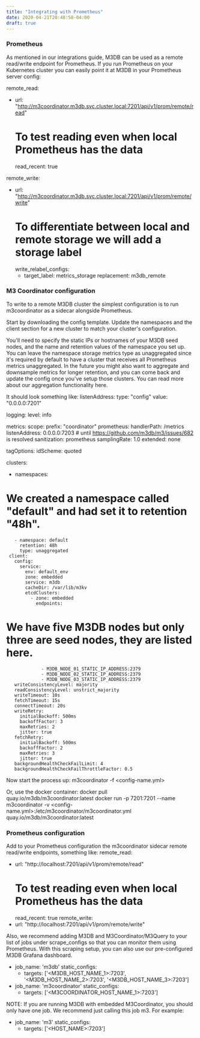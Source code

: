 ```yaml
---
title: "Integrating with Prometheus"
date: 2020-04-21T20:48:58-04:00
draft: true
---
```


### Prometheus
As mentioned in our integrations guide, M3DB can be used as a remote read/write endpoint for Prometheus.
If you run Prometheus on your Kubernetes cluster you can easily point it at M3DB in your Prometheus server config:

remote_read:
  - url: "http://m3coordinator.m3db.svc.cluster.local:7201/api/v1/prom/remote/read"
    # To test reading even when local Prometheus has the data
    read_recent: true

remote_write:
  - url: "http://m3coordinator.m3db.svc.cluster.local:7201/api/v1/prom/remote/write"
    # To differentiate between local and remote storage we will add a storage label
    write_relabel_configs:
      - target_label: metrics_storage
        replacement: m3db_remote


### M3 Coordinator configuration
To write to a remote M3DB cluster the simplest configuration is to run m3coordinator as a sidecar alongside Prometheus.

Start by downloading the config template. Update the namespaces and the client section for a new cluster to match your cluster's configuration.

You'll need to specify the static IPs or hostnames of your M3DB seed nodes, and the name and retention values of the namespace you set up. You can leave the namespace storage metrics type as unaggregated since it's required by default to have a cluster that receives all Prometheus metrics unaggregated. In the future you might also want to aggregate and downsample metrics for longer retention, and you can come back and update the config once you've setup those clusters. You can read more about our aggregation functionality here.

It should look something like:
listenAddress:
  type: "config"
  value: "0.0.0.0:7201"

logging:
  level: info

metrics:
  scope:
    prefix: "coordinator"
  prometheus:
    handlerPath: /metrics
    listenAddress: 0.0.0.0:7203 # until https://github.com/m3db/m3/issues/682 is resolved
  sanitization: prometheus
  samplingRate: 1.0
  extended: none

tagOptions:
  idScheme: quoted

clusters:
   - namespaces:
# We created a namespace called "default" and had set it to retention "48h".
       - namespace: default
         retention: 48h
         type: unaggregated
     client:
       config:
         service:
           env: default_env
           zone: embedded
           service: m3db
           cacheDir: /var/lib/m3kv
           etcdClusters:
             - zone: embedded
               endpoints:
# We have five M3DB nodes but only three are seed nodes, they are listed here.
                 - M3DB_NODE_01_STATIC_IP_ADDRESS:2379
                 - M3DB_NODE_02_STATIC_IP_ADDRESS:2379
                 - M3DB_NODE_03_STATIC_IP_ADDRESS:2379
       writeConsistencyLevel: majority
       readConsistencyLevel: unstrict_majority
       writeTimeout: 10s
       fetchTimeout: 15s
       connectTimeout: 20s
       writeRetry:
         initialBackoff: 500ms
         backoffFactor: 3
         maxRetries: 2
         jitter: true
       fetchRetry:
         initialBackoff: 500ms
         backoffFactor: 2
         maxRetries: 3
         jitter: true
       backgroundHealthCheckFailLimit: 4
       backgroundHealthCheckFailThrottleFactor: 0.5

Now start the process up:
m3coordinator -f <config-name.yml>

Or, use the docker container:
docker pull quay.io/m3db/m3coordinator:latest
docker run -p 7201:7201 --name m3coordinator -v <config-name.yml>:/etc/m3coordinator/m3coordinator.yml quay.io/m3db/m3coordinator:latest

### Prometheus configuration
Add to your Prometheus configuration the m3coordinator sidecar remote read/write endpoints, something like:
remote_read:
  - url: "http://localhost:7201/api/v1/prom/remote/read"
    # To test reading even when local Prometheus has the data
    read_recent: true
remote_write:
  - url: "http://localhost:7201/api/v1/prom/remote/write"

Also, we recommend adding M3DB and M3Coordinator/M3Query to your list of jobs under scrape_configs so that you can monitor them using Prometheus. With this scraping setup, you can also use our pre-configured M3DB Grafana dashboard.
- job_name: 'm3db'
  static_configs:
    - targets: ['<M3DB_HOST_NAME_1>:7203', '<M3DB_HOST_NAME_2>:7203', '<M3DB_HOST_NAME_3>:7203']
- job_name: 'm3coordinator'
  static_configs:
    - targets: ['<M3COORDINATOR_HOST_NAME_1>:7203']

NOTE: If you are running M3DB with embedded M3Coordinator, you should only have one job. We recommend just calling this job m3. For example:
- job_name: 'm3'
  static_configs:
    - targets: ['<HOST_NAME>:7203']
